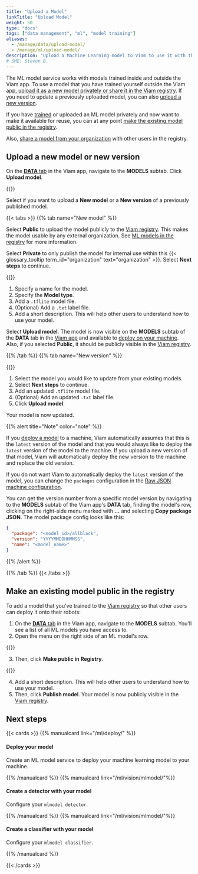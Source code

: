 ```yaml
---
title: "Upload a Model"
linkTitle: "Upload Model"
weight: 50
type: "docs"
tags: ["data management", "ml", "model training"]
aliases:
  - /manage/data/upload-model/
  - /manage/ml/upload-model/
description: "Upload a Machine Learning model to Viam to use it with the ML Model service."
# SME: Steven B.
---
```


The ML model service works with models trained inside and outside the Viam app.
To use a model that you have trained yourself outside the Viam app, [upload it as a new model privately or share it in the Viam registry](#upload-a-new-model-or-new-version).
If you need to update a previously uploaded model, you can also [upload a new version](#upload-a-new-model-or-new-version).

If you have [trained](/ml/train-model/) or uploaded an ML model privately and now want to make it available for reuse, you can at any point [make the existing model public in the registry](#make-an-existing-model-public-in-the-registry).

Also, [share a model from your organization](#make-an-existing-model-public-in-the-registry) with other users in the registry.

## Upload a new model or new version

On the [**DATA** tab](https://app.viam.com/data/view) in the Viam app, navigate to the **MODELS** subtab.
Click **Upload model**.

{{<imgproc src="/ml/add-new-model.png" resize="400x" alt="Upload model menu on the DATA tab of the Viam app.">}}

Select if you want to upload a **New model** or a **New version** of a previously published model.

{{< tabs >}}
{{% tab name="New model" %}}

Select **Public** to upload the model publicly to the [Viam registry](https://app.viam.com/registry).
This makes the model usable by any external organization.
See [ML models in the registry](/registry/#ml-models) for more information.

Select **Private** to only publish the model for internal use within this {{< glossary_tooltip term_id="organization" text="organization" >}}.
Select **Next steps** to continue.

{{<imgproc src="/ml/upload-model.png" resize="600x" alt="Upload model menu on the DATA tab of the Viam app.">}}

1. Specify a name for the model.
2. Specify the **Model type**.
3. Add a `.tflite` model file.
4. (Optional) Add a `.txt` label file.
5. Add a short description.
   This will help other users to understand how to use your model.

Select **Upload model**.
The model is now visible on the **MODELS** subtab of the **DATA** tab in the [Viam app](https://app.viam.com) and available to [deploy on your machine](/ml/deploy/).
Also, if you selected **Public**, it should be publicly visible in the [Viam registry](https://app.viam.com/registry).

{{% /tab %}}
{{% tab name="New version" %}}

{{<imgproc src="/ml/select-existing-model.png" resize="400x" alt="Select from your existing models.">}}

1. Select the model you would like to update from your existing models.
2. Select **Next steps** to continue.
3. Add an updated `.tflite` model file.
4. (Optional) Add an updated `.txt` label file.
5. Click **Upload model**.

Your model is now updated.

{{% alert title="Note" color="note" %}}

If you [deploy a model](/ml/) to a machine, Viam automatically assumes that this is the `latest` version of the model and that you would always like to deploy the `latest` version of the model to the machine.
If you upload a new version of that model, Viam will automatically deploy the new version to the machine and replace the old version.

If you do not want Viam to automatically deploy the `latest` version of the model, you can change the `packages` configuration in the [Raw JSON machine configuration](/build/configure/#the-config-tab).

You can get the version number from a specific model version by navigating to the **MODELS** subtab of the Viam app's **DATA** tab, finding the model's row, clicking on the right-side menu marked with **_..._** and selecting **Copy package JSON**.
The model package config looks like this:

```json
{
  "package": "<model_id>/allblack",
  "version": "YYYYMMDDHHMMSS",
  "name": "<model_name>"
}
```

{{% /alert %}}

{{% /tab %}}
{{< /tabs >}}

## Make an existing model public in the registry

To add a model that you've trained to the [Viam registry](https://app.viam.com/registry) so that other users can deploy it onto their robots:

1. On the [**DATA** tab](https://app.viam.com/data/view) in the Viam app, navigate to the **MODELS** subtab.
   You'll see a list of all ML models you have access to.
2. Open the menu on the right side of an ML model's row.

{{<imgproc src="/ml/model-list.png" resize="1000x" alt="List of models displayed on MODELS subtab of DATA tab.">}}

3. Then, click **Make public in Registry**.

{{<imgproc src="/ml/publish-model.png" resize="600x" alt="Publish model to registry action card.">}}

4. Add a short description.
   This will help other users to understand how to use your model.
5. Then, click **Publish model**.
   Your model is now publicly visible in the [Viam registry](https://app.viam.com/registry).

## Next steps

{{< cards >}}
{{% manualcard link="/ml/deploy/" %}}

<h4>Deploy your model</h4>

Create an ML model service to deploy your machine learning model to your machine.

{{% /manualcard %}}
{{% manualcard link="/ml/vision/mlmodel/"%}}

<h4>Create a detector with your model</h4>

Configure your `mlmodel detector`.

{{% /manualcard %}}
{{% manualcard link="/ml/vision/mlmodel/"%}}

<h4>Create a classifier with your model</h4>

Configure your `mlmodel classifier`.

{{% /manualcard %}}

{{< /cards >}}
